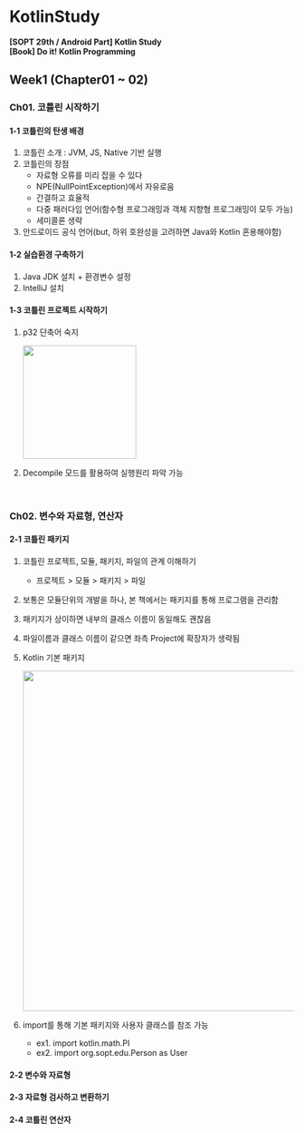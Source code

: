 # KotlinStudy

**[SOPT 29th / Android Part] Kotlin Study** <br>
**[Book] Do it! Kotlin Programming**

## Week1 (Chapter01 ~ 02)
### Ch01. 코틀린 시작하기

#### 1-1 코틀린의 탄생 배경
1) 코틀린 소개 : JVM, JS, Native 기반 실행
2) 코틀린의 장점
   - 자료형 오류를 미리 잡을 수 있다
   - NPE(NullPointException)에서 자유로움
   - 간결하고 효율적
   - 다중 패러다임 언어(함수형 프로그래밍과 객체 지향형 프로그래밍이 모두 가능)
   - 세미콜론 생략
3) 안드로이드 공식 언어(but, 하위 호완성을 고려하면 Java와 Kotlin 혼용해야함)

#### 1-2 실습환경 구축하기
1. Java JDK 설치 + 환경변수 설정
2. IntelliJ 설치

#### 1-3 코틀린 프로젝트 시작하기
1. p32 단축어 숙지

    <img src = 'https://user-images.githubusercontent.com/59546818/137205767-c73100e5-fb1b-48cd-9193-1fefda216707.png' width = '200'>

2. Decompile 모드를 활용하여 실행원리 파악 가능



<br/>

### Ch02. 변수와 자료형, 연산자

#### 2-1 코틀린 패키지
1. 코틀린 프로젝트, 모듈, 패키지, 파일의 관계 이해하기
   - 프로젝트 > 모듈 > 패키지 > 파일
2. 보통은 모듈단위의 개발을 하나, 본 책에서는 패키지를 통해 프로그램을 관리함
3. 패키지가 상이하면 내부의 클래스 이름이 동일해도 괜찮음
4. 파일이름과 클래스 이름이 같으면 좌측 Project에 확장자가 생략됨
5. Kotlin 기본 패키지

    <img src = 'https://user-images.githubusercontent.com/59546818/137206627-14fe122c-57a6-48a2-8372-e2554f20c377.png' width = '600'/>

6. import를 통해 기본 패키지와 사용자 클래스를 참조 가능
    - ex1. import kotlin.math.PI
    - ex2. import org.sopt.edu.Person as User

#### 2-2 변수와 자료형
#### 2-3 자료형 검사하고 변환하기
#### 2-4 코틀린 연산자
